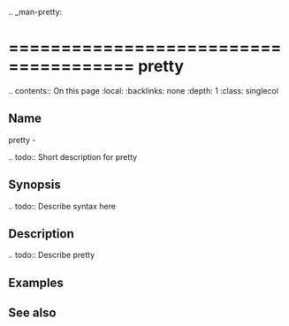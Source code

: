 .. _man-pretty:

======================================
pretty
======================================

.. contents:: On this page
    :local:
    :backlinks: none
    :depth: 1
    :class: singlecol

Name
----
pretty - 

.. todo::
    Short description for pretty

Synopsis
--------
.. todo::
   Describe syntax here

Description
-----------
.. todo::
    Describe pretty

Examples
--------

See also
--------

